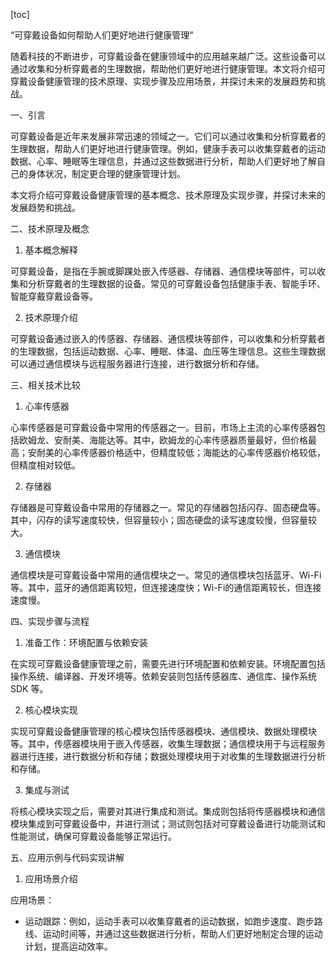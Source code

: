 
[toc]                    
                
                
“可穿戴设备如何帮助人们更好地进行健康管理”

随着科技的不断进步，可穿戴设备在健康领域中的应用越来越广泛。这些设备可以通过收集和分析穿戴者的生理数据，帮助他们更好地进行健康管理。本文将介绍可穿戴设备健康管理的技术原理、实现步骤及应用场景，并探讨未来的发展趋势和挑战。

一、引言

可穿戴设备是近年来发展非常迅速的领域之一。它们可以通过收集和分析穿戴者的生理数据，帮助人们更好地进行健康管理。例如，健康手表可以收集穿戴者的运动数据、心率、睡眠等生理信息，并通过这些数据进行分析，帮助人们更好地了解自己的身体状况，制定更合理的健康管理计划。

本文将介绍可穿戴设备健康管理的基本概念、技术原理及实现步骤，并探讨未来的发展趋势和挑战。

二、技术原理及概念

1. 基本概念解释

可穿戴设备，是指在手腕或脚踝处嵌入传感器、存储器、通信模块等部件，可以收集和分析穿戴者的生理数据的设备。常见的可穿戴设备包括健康手表、智能手环、智能穿戴穿戴设备等。

2. 技术原理介绍

可穿戴设备通过嵌入的传感器、存储器、通信模块等部件，可以收集和分析穿戴者的生理数据，包括运动数据、心率、睡眠、体温、血压等生理信息。这些生理数据可以通过通信模块与远程服务器进行连接，进行数据分析和存储。

三、相关技术比较

1. 心率传感器

心率传感器是可穿戴设备中常用的传感器之一。目前，市场上主流的心率传感器包括欧姆龙、安耐美、海能达等。其中，欧姆龙的心率传感器质量最好，但价格最高；安耐美的心率传感器价格适中，但精度较低；海能达的心率传感器价格较低，但精度相对较低。

2. 存储器

存储器是可穿戴设备中常用的存储器之一。常见的存储器包括闪存、固态硬盘等。其中，闪存的读写速度较快，但容量较小；固态硬盘的读写速度较慢，但容量较大。

3. 通信模块

通信模块是可穿戴设备中常用的通信模块之一。常见的通信模块包括蓝牙、Wi-Fi等。其中，蓝牙的通信距离较短，但连接速度快；Wi-Fi的通信距离较长，但连接速度慢。

四、实现步骤与流程

1. 准备工作：环境配置与依赖安装

在实现可穿戴设备健康管理之前，需要先进行环境配置和依赖安装。环境配置包括操作系统、编译器、开发环境等。依赖安装则包括传感器库、通信库、操作系统 SDK 等。

2. 核心模块实现

实现可穿戴设备健康管理的核心模块包括传感器模块、通信模块、数据处理模块等。其中，传感器模块用于嵌入传感器，收集生理数据；通信模块用于与远程服务器进行连接，进行数据分析和存储；数据处理模块用于对收集的生理数据进行分析和存储。

3. 集成与测试

将核心模块实现之后，需要对其进行集成和测试。集成则包括将传感器模块和通信模块集成到可穿戴设备中，并进行测试；测试则包括对可穿戴设备进行功能测试和性能测试，确保可穿戴设备能够正常运行。

五、应用示例与代码实现讲解

1. 应用场景介绍

应用场景：

- 运动跟踪：例如，运动手表可以收集穿戴者的运动数据，如跑步速度、跑步路线、运动时间等，并通过这些数据进行分析，帮助人们更好地制定合理的运动计划，提高运动效率。


